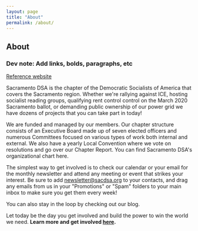 ```yaml
---
layout: page
title: "About"
permalink: /about/
---
```


<h2>About</h2>
<h3>Dev note: Add links, bolds, paragraphs, etc</h3>
<a href="https://sacdsa.org/about/" target ="_blank" rel="noreferrer noopener">Reference website</a>

Sacramento DSA is the chapter of the Democratic Socialists of America that covers the Sacramento region. Whether we're rallying against ICE, hosting socialist reading groups, qualifying rent control control on the March 2020 Sacramento ballot, or demanding public ownership of our power grid we have dozens of projects that you can take part in today!

We are funded and managed by our members. Our chapter structure consists of an Executive Board made up of seven elected officers and numerous Committees focused on various types of work both internal and external. We also have a yearly Local Convention where we vote on resolutions and go over our Chapter Report. You can find Sacramento DSA's organizational chart here.

The simplest way to get involved is to check our calendar or your email for the monthly newsletter and attend any meeting or event that strikes your interest. Be sure to add newsletter@sacdsa.org to your contacts, and drag any emails from us in your "Promotions" or "Spam" folders to your main inbox to make sure you get them every week!

You can also stay in the loop by checking out our blog.

Let today be the day you get involved and build the power to win the world we need.
**Learn more and get involved [here](../get-involved/).**
